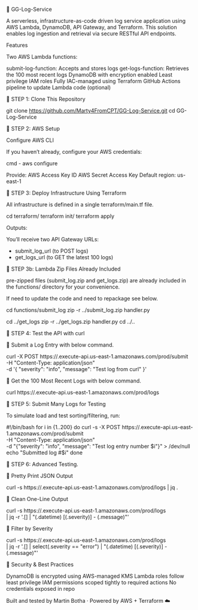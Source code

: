 📘 GG-Log-Service

A serverless, infrastructure-as-code driven log service application using AWS Lambda, DynamoDB, API Gateway, and Terraform. This solution enables log ingestion and retrieval via secure RESTful API endpoints.

Features

Two AWS Lambda functions:

submit-log-function: Accepts and stores logs
get-logs-function: Retrieves the 100 most recent logs
DynamoDB with encryption enabled
Least privilege IAM roles
Fully IAC-managed using Terraform
GitHub Actions pipeline to update Lambda code (optional)




🔷 STEP 1: Clone This Repository

git clone https://github.com/Marty4FromCPT/GG-Log-Service.git
cd GG-Log-Service




🔷 STEP 2: AWS Setup

Configure AWS CLI

If you haven’t already, configure your AWS credentials:

cmd - aws configure

Provide:
AWS Access Key ID
AWS Secret Access Key
Default region: us-east-1




🔷 STEP 3: Deploy Infrastructure Using Terraform

All infrastructure is defined in a single terraform/main.tf file.

cd terraform/
terraform init/
terraform apply

Outputs:

You’ll receive two API Gateway URLs:

- submit_log_url  (to POST logs)
- get_logs_url    (to GET the latest 100 logs)



🔷 STEP 3b: Lambda Zip Files Already Included

pre-zipped files (submit_log.zip and get_logs.zip) are already included in the functions/ directory for your convenience.

If need to update the code and need to repackage see below.

cd functions/submit_log
zip -r ../submit_log.zip handler.py

cd ../get_logs
zip -r ../get_logs.zip handler.py
cd ../..


🔷 STEP 4: Test the API with curl

🔹 Submit a Log Entry with below command.

curl -X POST https://<api-id>.execute-api.us-east-1.amazonaws.com/prod/submit \
  -H "Content-Type: application/json" \
  -d '{
    "severity": "info",
    "message": "Test log from curl"
}'

🔹 Get the 100 Most Recent Logs with below command.

curl https://<api-id>.execute-api.us-east-1.amazonaws.com/prod/logs





🔷 STEP 5: Submit Many Logs for Testing

To simulate load and test sorting/filtering, run:

#!/bin/bash
for i in {1..200}
  do
    curl -s -X POST https://<api-id>.execute-api.us-east-1.amazonaws.com/prod/submit \
      -H "Content-Type: application/json" \
      -d "{\"severity\": \"info\", \"message\": \"Test log entry number $i\"}" > /dev/null
    echo "Submitted log #$i"
done





🔷 STEP 6: Advanced Testing.


🔸 Pretty Print JSON Output

curl -s https://<api-id>.execute-api.us-east-1.amazonaws.com/prod/logs | jq .


🔸 Clean One-Line Output

curl -s https://<api-id>.execute-api.us-east-1.amazonaws.com/prod/logs \
  | jq -r '.[] | "\(.datetime) [\(.severity)] - \(.message)"'


🔸 Filter by Severity

curl -s https://<api-id>.execute-api.us-east-1.amazonaws.com/prod/logs \
  | jq -r '.[] | select(.severity == "error") | "\(.datetime) [\(.severity)] - \(.message)"'






🔐 Security & Best Practices

DynamoDB is encrypted using AWS-managed KMS
Lambda roles follow least privilege
IAM permissions scoped tightly to required actions
No credentials exposed in repo




Built and tested by Martin Botha · Powered by AWS + Terraform ☁️
